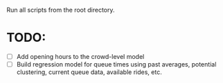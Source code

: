 Run all scripts from the root directory.

# TODO:
- [ ] Add opening hours to the crowd-level model
- [ ] Build regression model for queue times using past averages, potential clustering, current queue data, available rides, etc.